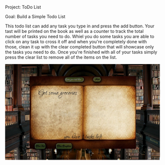 Project: ToDo List

Goal: Build a Simple Todo List

This todo list can add any task you type in and press the add button. Your tast will be printed on the book as well as a counter to track the total number of tasks you need to do.
Whiel you do some tasks you are able to click on any task to cross it off and when you're completely done with those, clean it up with the clear completed button that will showcase only the tasks you need to do. Once you're finished with all of your tasks simply press the clear list to remove all of the items on the list.

![Screenshot](ToDoList.jpg)
